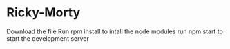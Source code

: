 # Ricky-Morty
Download the file 
Run rpm install to intall the node modules
run npm start to start the development server
